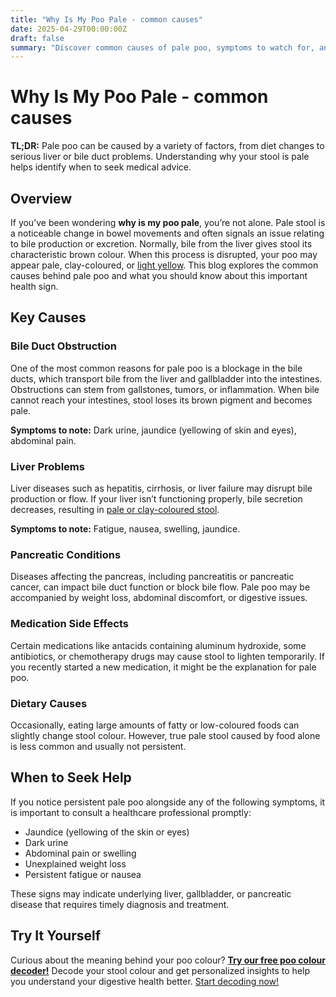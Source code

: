 ```yaml
---
title: "Why Is My Poo Pale - common causes"
date: 2025-04-29T00:00:00Z
draft: false
summary: "Discover common causes of pale poo, symptoms to watch for, and when to see a doctor for potential liver or digestive issues."
---
```


# Why Is My Poo Pale - common causes

**TL;DR:** Pale poo can be caused by a variety of factors, from diet changes to serious liver or bile duct problems. Understanding why your stool is pale helps identify when to seek medical advice.

## Overview

If you’ve been wondering **why is my poo pale**, you’re not alone. Pale stool is a noticeable change in bowel movements and often signals an issue relating to bile production or excretion. Normally, bile from the liver gives stool its characteristic brown colour. When this process is disrupted, your poo may appear pale, clay-coloured, or [light yellow](../why-is-my-poo-yellow-7-common-causes-2025-04-28). This blog explores the common causes behind pale poo and what you should know about this important health sign.

## Key Causes

### Bile Duct Obstruction

One of the most common reasons for pale poo is a blockage in the bile ducts, which transport bile from the liver and gallbladder into the intestines. Obstructions can stem from gallstones, tumors, or inflammation. When bile cannot reach your intestines, stool loses its brown pigment and becomes pale.

**Symptoms to note:** Dark urine, jaundice (yellowing of skin and eyes), abdominal pain.

### Liver Problems

Liver diseases such as hepatitis, cirrhosis, or liver failure may disrupt bile production or flow. If your liver isn’t functioning properly, bile secretion decreases, resulting in [pale or clay-coloured stool](../why-is-my-poo-white-2025-05-06).

**Symptoms to note:** Fatigue, nausea, swelling, jaundice.

### Pancreatic Conditions

Diseases affecting the pancreas, including pancreatitis or pancreatic cancer, can impact bile duct function or block bile flow. Pale poo may be accompanied by weight loss, abdominal discomfort, or digestive issues.

### Medication Side Effects

Certain medications like antacids containing aluminum hydroxide, some antibiotics, or chemotherapy drugs may cause stool to lighten temporarily. If you recently started a new medication, it might be the explanation for pale poo.

### Dietary Causes

Occasionally, eating large amounts of fatty or low-coloured foods can slightly change stool colour. However, true pale stool caused by food alone is less common and usually not persistent.

## When to Seek Help

If you notice persistent pale poo alongside any of the following symptoms, it is important to consult a healthcare professional promptly:

- Jaundice (yellowing of the skin or eyes)
- Dark urine
- Abdominal pain or swelling
- Unexplained weight loss
- Persistent fatigue or nausea

These signs may indicate underlying liver, gallbladder, or pancreatic disease that requires timely diagnosis and treatment.

## Try It Yourself

Curious about the meaning behind your poo colour? [**Try our free poo colour decoder!**](https://www.poopcolor.info) Decode your stool colour and get personalized insights to help you understand your digestive health better. [Start decoding now!](#)
```
